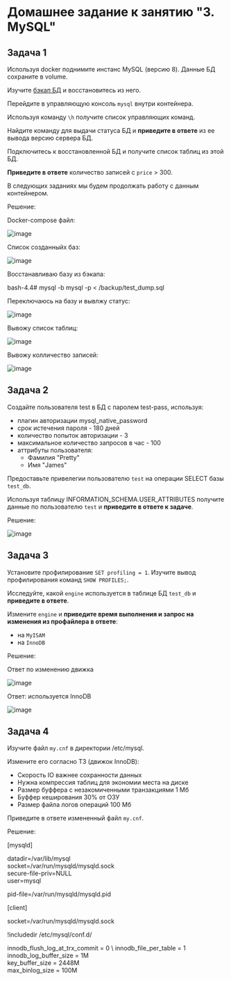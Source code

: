 # Домашнее задание к занятию "3. MySQL"

## Задача 1

Используя docker поднимите инстанс MySQL (версию 8). Данные БД сохраните в volume.

Изучите [бэкап БД](https://github.com/netology-code/virt-homeworks/tree/virt-11/06-db-03-mysql/test_data) и 
восстановитесь из него.

Перейдите в управляющую консоль `mysql` внутри контейнера.

Используя команду `\h` получите список управляющих команд.

Найдите команду для выдачи статуса БД и **приведите в ответе** из ее вывода версию сервера БД.

Подключитесь к восстановленной БД и получите список таблиц из этой БД.

**Приведите в ответе** количество записей с `price` > 300.

В следующих заданиях мы будем продолжать работу с данным контейнером.


Решение:

Docker-compose файл:

![image](https://user-images.githubusercontent.com/92155007/220086653-ca88fefb-5ad6-47b1-8b19-3aced88352ee.png)

Список созданныйх баз:

![image](https://user-images.githubusercontent.com/92155007/220087054-8bd828f4-7201-4b20-92cf-2580e64aef52.png)

Восстанавливаю базу из бэкапа:

bash-4.4# mysql -b mysql -p < /backup/test_dump.sql 

Переключаюсь на базу и вывлжу статус:

![image](https://user-images.githubusercontent.com/92155007/220087708-b1978127-1101-4456-8e3f-4573c5feb1e4.png)

Вывожу список таблиц:

![image](https://user-images.githubusercontent.com/92155007/220087804-4f04f064-4c0e-41b4-a883-f26423984926.png)

Вывожу колличество записей:

![image](https://user-images.githubusercontent.com/92155007/220087966-842ea730-abb6-4fed-9537-6129e2689d4e.png)

## Задача 2

Создайте пользователя test в БД c паролем test-pass, используя:
- плагин авторизации mysql_native_password
- срок истечения пароля - 180 дней 
- количество попыток авторизации - 3 
- максимальное количество запросов в час - 100
- аттрибуты пользователя:
    - Фамилия "Pretty"
    - Имя "James"

Предоставьте привелегии пользователю `test` на операции SELECT базы `test_db`.
    
Используя таблицу INFORMATION_SCHEMA.USER_ATTRIBUTES получите данные по пользователю `test` и 
**приведите в ответе к задаче**.

Решение:

![image](https://user-images.githubusercontent.com/92155007/220095648-8437543c-61bd-4725-914d-2ddce67c7cf9.png)

## Задача 3

Установите профилирование `SET profiling = 1`.
Изучите вывод профилирования команд `SHOW PROFILES;`.

Исследуйте, какой `engine` используется в таблице БД `test_db` и **приведите в ответе**.

Измените `engine` и **приведите время выполнения и запрос на изменения из профайлера в ответе**:
- на `MyISAM`
- на `InnoDB`

Решение:

Ответ по изменению движка

![image](https://user-images.githubusercontent.com/92155007/220097215-c3fb53f6-c5a3-4a6e-8333-5d3050297a8d.png)

Ответ: используется InnoDB

![image](https://user-images.githubusercontent.com/92155007/220097403-577db150-a087-480c-9af0-82049454ad86.png)


## Задача 4 

Изучите файл `my.cnf` в директории /etc/mysql.

Измените его согласно ТЗ (движок InnoDB):
- Скорость IO важнее сохранности данных
- Нужна компрессия таблиц для экономии места на диске
- Размер буффера с незакомиченными транзакциями 1 Мб
- Буффер кеширования 30% от ОЗУ
- Размер файла логов операций 100 Мб

Приведите в ответе измененный файл `my.cnf`.


Решение:

[mysqld] 

datadir=/var/lib/mysql \
socket=/var/run/mysqld/mysqld.sock \
secure-file-priv=NULL \
user=mysql

pid-file=/var/run/mysqld/mysqld.pid

[client]

socket=/var/run/mysqld/mysqld.sock 

!includedir /etc/mysql/conf.d/ 


innodb_flush_log_at_trx_commit = 0 \ 
innodb_file_per_table = 1 \
innodb_log_buffer_size	= 1M \
key_buffer_size = 2448М \
max_binlog_size	= 100M 
